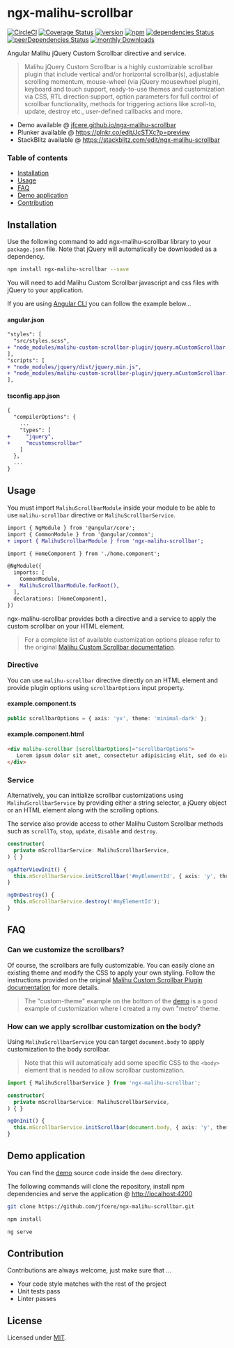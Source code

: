 # ngx-malihu-scrollbar
[![CircleCI](https://circleci.com/gh/jfcere/ngx-malihu-scrollbar/tree/master.svg?style=shield&)](https://circleci.com/gh/jfcere/ngx-malihu-scrollbar/tree/master) [![Coverage Status](https://coveralls.io/repos/github/jfcere/ngx-malihu-scrollbar/badge.svg?branch=master)](https://coveralls.io/github/jfcere/ngx-malihu-scrollbar?branch=master) [![version](https://img.shields.io/npm/v/ngx-malihu-scrollbar.svg?style=flat)](https://www.npmjs.com/package/ngx-malihu-scrollbar) [![npm](https://img.shields.io/npm/l/ngx-malihu-scrollbar.svg)](https://opensource.org/licenses/MIT) [![dependencies Status](https://david-dm.org/jfcere/ngx-malihu-scrollbar/status.svg?path=lib)](https://david-dm.org/jfcere/ngx-malihu-scrollbar?path=lib) [![peerDependencies Status](https://david-dm.org/jfcere/ngx-malihu-scrollbar/peer-status.svg?path=lib)](https://david-dm.org/jfcere/ngx-malihu-scrollbar?path=lib&type=peer) [![monthly Downloads](https://img.shields.io/npm/dm/ngx-malihu-scrollbar.svg)](https://www.npmjs.com/package/ngx-malihu-scrollbar)

Angular Malihu jQuery Custom Scrollbar directive and service.

> Malihu jQuery Custom Scrollbar is a highly customizable scrollbar plugin that include vertical and/or horizontal scrollbar(s), adjustable scrolling momentum, mouse-wheel (via jQuery mousewheel plugin), keyboard and touch support, ready-to-use themes and customization via CSS, RTL direction support, option parameters for full control of scrollbar functionality, methods for triggering actions like scroll-to, update, destroy etc., user-defined callbacks and more.

- Demo available @ [jfcere.github.io/ngx-malihu-scrollbar](https://jfcere.github.io/ngx-malihu-scrollbar)
- Plunker available @ https://plnkr.co/edit/JcSTXc?p=preview
- StackBlitz available @ https://stackblitz.com/edit/ngx-malihu-scrollbar

### Table of contents

- [Installation](#installation)
- [Usage](#usage)
- [FAQ](#faq)
- [Demo application](#demo-application)
- [Contribution](#contribution)

## Installation

Use the following command to add ngx-malihu-scrollbar library to your `package.json` file. Note that jQuery will automatically be downloaded as a dependency.

```bash
npm install ngx-malihu-scrollbar --save
```

You will need to add Malihu Custom Scrollbar javascript and css files with jQuery to your application.

If you are using [Angular CLI](https://cli.angular.io/) you can follow the example below...

#### angular.json

```diff
"styles": [
  "src/styles.scss",
+ "node_modules/malihu-custom-scrollbar-plugin/jquery.mCustomScrollbar.css"
],
"scripts": [
+ "node_modules/jquery/dist/jquery.min.js",
+ "node_modules/malihu-custom-scrollbar-plugin/jquery.mCustomScrollbar.concat.min.js"
],
```

#### tsconfig.app.json

```diff
{
  "compilerOptions": {
    ...
    "types": [
+     "jquery",
+     "mcustomscrollbar"
    ]
  },
  ...
}

```

## Usage

You must import `MalihuScrollbarModule` inside your module to be able to use `malihu-scrollbar` directive or `MalihuScrollbarService`.

```diff
import { NgModule } from '@angular/core';
import { CommonModule } from '@angular/common';
+ import { MalihuScrollbarModule } from 'ngx-malihu-scrollbar';

import { HomeComponent } from './home.component';

@NgModule({
  imports: [
    CommonModule,
+   MalihuScrollbarModule.forRoot(),
  ],
  declarations: [HomeComponent],
})
```

ngx-malihu-scrollbar provides both a directive and a service to apply the custom scrollbar on your HTML element.

> For a complete list of available customization options please refer to the original [Malihu Custom Scrollbar documentation](http://manos.malihu.gr/jquery-custom-content-scroller/).

### Directive

You can use `malihu-scrollbar` directive directly on an HTML element and provide plugin options using `scrollbarOptions` input property.

#### example.component.ts
```typescript
public scrollbarOptions = { axis: 'yx', theme: 'minimal-dark' };
```

#### example.component.html
```html
<div malihu-scrollbar [scrollbarOptions]="scrollbarOptions">
   Lorem ipsum dolor sit amet, consectetur adipisicing elit, sed do eiusmod tempor incididunt ut labore et dolore magna aliqua...
</div>
```

### Service

Alternatively, you can initialize scrollbar customizations using `MalihuScrollbarService` by providing either a string selector, a jQuery object or an HTML element along with the scrolling options.

The service also provide access to other Malihu Custom Scrollbar methods such as `scrollTo`, `stop`, `update`, `disable` and `destroy`.

```typescript
constructor(
  private mScrollbarService: MalihuScrollbarService,
) { }

ngAfterViewInit() {
  this.mScrollbarService.initScrollbar('#myElementId', { axis: 'y', theme: 'dark-thick', scrollButtons: { enable: true } });
}

ngOnDestroy() {
  this.mScrollbarService.destroy('#myElementId');
}
```

## FAQ

### Can we customize the scrollbars?
Of course, the scrollbars are fully customizable. You can easily clone an existing theme and modify the CSS to apply your own styling. Follow the instructions provided on the original [Malihu Custom Scrollbar Plugin documentation](http://manos.malihu.gr/jquery-custom-content-scroller/#styling-section) for more details.

> The "custom-theme" example on the bottom of the [demo](https://jfcere.github.io/ngx-malihu-scrollbar) is a good example of customization where I created a my own "metro" theme.

### How can we apply scrollbar customization on the body?
Using `MalihuScrollbarService` you can target `document.body` to apply customization to the body scrollbar.

> Note that this will automaticaly add some specific CSS to the `<body>` element that is needed to allow scrollbar customization.

```typescript
import { MalihuScrollbarService } from 'ngx-malihu-scrollbar';

constructor(
  private mScrollbarService: MalihuScrollbarService,
) { }

ngOnInit() {
  this.mScrollbarService.initScrollbar(document.body, { axis: 'y', theme: 'dark-3' });
}
```

## Demo application

You can find the [demo](https://jfcere.github.io/ngx-malihu-scrollbar) source code inside the `demo` directory.

The following commands will clone the repository, install npm dependencies and serve the application @ [http://localhost:4200](http://localhost:4200)

```bash
git clone https://github.com/jfcere/ngx-malihu-scrollbar.git

npm install

ng serve
```

## Contribution

Contributions are always welcome, just make sure that ...

- Your code style matches with the rest of the project
- Unit tests pass
- Linter passes

## License

Licensed under [MIT](https://opensource.org/licenses/MIT).
